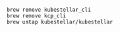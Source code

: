 <!--brew-remove-start-->
``` {.bash .hide-me}
```
```
brew remove kubestellar_cli
brew remove kcp_cli
brew untap kubestellar/kubestellar
```
<!--brew-remove-end-->
